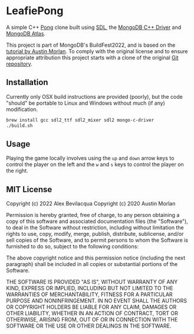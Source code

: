 # LeafiePong

A simple C++ [Pong](https://en.wikipedia.org/wiki/Pong) clone built using [SDL](https://www.libsdl.org/), the [MongoDB C++ Driver](https://www.mongodb.com/docs/drivers/cxx/) and [MongoDB Atlas](https://www.mongodb.com/atlas/database).

This project is part of MongoDB's BuildFest2022, and is based on the [tutorial by Austin Morlan](https://austinmorlan.com/posts/pong_clone/). To comply with the original license and to ensure appropriate attribution this project starts with a clone of the original [Git repository](https://code.austinmorlan.com/austin/pong).

## Installation

Currently only OSX build instructions are provided (poorly), but the code "should" be portable to Linux and Windows without much (if any) modification.

```bash
brew install gcc sdl2_ttf sdl2_mixer sdl2 mongo-c-driver
./build.sh
```

## Usage

Playing the game locally involves using the `up` and `down` arrow keys to control the player on the left and the `w` and `s` keys to control the player on the right.

## MIT License

Copyright (c) 2022 Alex Bevilacqua
Copyright (c) 2020 Austin Morlan

Permission is hereby granted, free of charge, to any person obtaining a copy
of this software and associated documentation files (the "Software"), to deal
in the Software without restriction, including without limitation the rights
to use, copy, modify, merge, publish, distribute, sublicense, and/or sell
copies of the Software, and to permit persons to whom the Software is furnished
to do so, subject to the following conditions:

The above copyright notice and this permission notice (including the next
paragraph) shall be included in all copies or substantial portions of the
Software.

THE SOFTWARE IS PROVIDED "AS IS", WITHOUT WARRANTY OF ANY KIND, EXPRESS OR
IMPLIED, INCLUDING BUT NOT LIMITED TO THE WARRANTIES OF MERCHANTABILITY, FITNESS
FOR A PARTICULAR PURPOSE AND NONINFRINGEMENT. IN NO EVENT SHALL THE AUTHORS
OR COPYRIGHT HOLDERS BE LIABLE FOR ANY CLAIM, DAMAGES OR OTHER LIABILITY,
WHETHER IN AN ACTION OF CONTRACT, TORT OR OTHERWISE, ARISING FROM, OUT OF
OR IN CONNECTION WITH THE SOFTWARE OR THE USE OR OTHER DEALINGS IN THE SOFTWARE.

